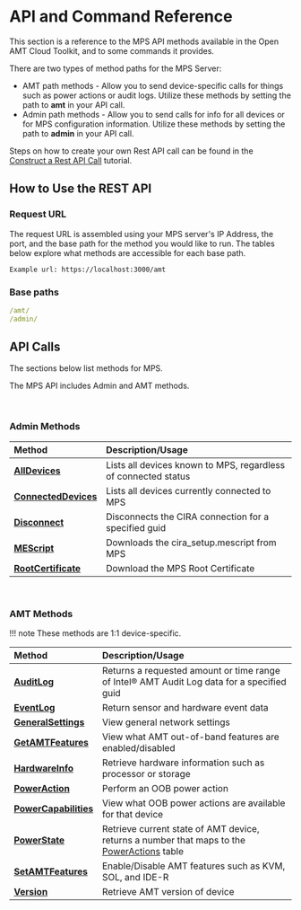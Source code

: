 # API and Command Reference

This section is a reference to the MPS API methods available in the Open AMT Cloud Toolkit, and to some commands it provides. 

There are two types of method paths for the MPS Server:

- AMT path methods - Allow you to send device-specific calls for things such as power actions or audit logs. Utilize these methods by setting the path to **amt** in your API call.
- Admin path methods - Allow you to send calls for info for all devices or for MPS configuration information. Utilize these methods by setting the path to **admin** in your API call.

Steps on how to create your own Rest API call can be found in the [Construct a Rest API Call](../Tutorials/apiTutorial.md) tutorial.

## How to Use the REST API

### Request URL

The request URL is assembled using your MPS server's IP Address, the port, and the base path for the method you would like to run. The tables below explore what methods are accessible for each base path.

```
Example url: https://localhost:3000/amt
```

### Base paths

``` yaml
/amt/
/admin/
```

## API Calls

The sections below list methods for MPS. 

The MPS API includes Admin and AMT methods.

<br>

### Admin Methods
  
   | Method       |  Description/Usage |
   | :----------- | :------------------------ |
   | **[AllDevices](./MPSmethods/alldevices.md)** | Lists all devices known to MPS, regardless of connected status |
   | **[ConnectedDevices](./MPSmethods/connecteddevices.md)** | Lists all devices currently connected to MPS |
   | **[Disconnect](./MPSmethods/disconnect.md)** | Disconnects the CIRA connection for a specified guid |
   | **[MEScript](./MPSmethods/mescript.md)** | Downloads the cira_setup.mescript from MPS |
   | **[RootCertificate](./MPSmethods/rootcertificate.md)** | Download the MPS Root Certificate |

<br>

### AMT Methods

!!! note
    These methods are 1:1 device-specific.

   | Method       |  Description/Usage |
   | :----------- | :------------------------ |   
   | **[AuditLog](./MPSmethods/auditlog.md)** | Returns a requested amount or time range of Intel® AMT Audit Log data for a specified guid |
   | **[EventLog](./MPSmethods/eventlog.md)** | Return sensor and hardware event data |
   | **[GeneralSettings](./MPSmethods/generalsettings.md)** | View general network settings |
   | **[GetAMTFeatures](./MPSmethods/getamtfeatures.md)** | View what AMT out-of-band features are enabled/disabled |
   | **[HardwareInfo](./MPSmethods/hardwareinfo.md)** | Retrieve hardware information such as processor or storage  |
   | **[PowerAction](./MPSmethods/poweraction.md)** | Perform an OOB power action |
   | **[PowerCapabilities](./MPSmethods/powercapabilities.md)** | View what OOB power actions are available for that device |
   | **[PowerState](./MPSmethods/powerstate.md)** | Retrieve current state of AMT device, returns a number that maps to the [PowerActions](./MPSmethods/poweraction.md) table |
   | **[SetAMTFeatures](./MPSmethods/setamtfeatures.md)** | Enable/Disable AMT features such as KVM, SOL, and IDE-R |
   | **[Version](./MPSmethods/version.md)** | Retrieve AMT version of device |
 